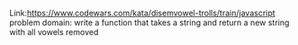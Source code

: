 Link:https://www.codewars.com/kata/disemvowel-trolls/train/javascript
problem domain: write a function that takes a string and return a new string with all vowels removed
